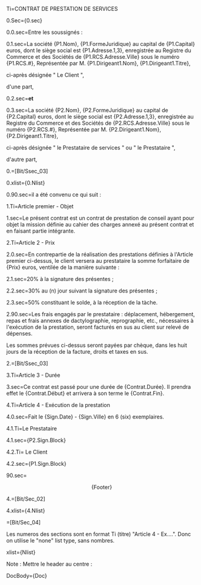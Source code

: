 Ti=CONTRAT DE PRESTATION DE SERVICES

0.Sec={0.sec}

0.0.sec=Entre les soussignés :

0.1.sec=La société {P1.Nom}, {P1.FormeJuridique} au capital de {P1.Capital} euros, dont le siège social est {P1.Adresse.1,3}, enregistrée au Registre du Commerce et des Sociétés de {P1.RCS.Adresse.Ville} sous le numéro {P1.RCS.#}, Représentée par M. {P1.Dirigeant1.Nom}, {P1.Dirigeant1.Titre},<p>ci-après désignée " Le Client ",<p> d'une part,

0.2.sec=<strong>et</strong>

0.3.sec=La société {P2.Nom}, {P2.FormeJuridique} au capital de {P2.Capital} euros, dont le siège social est {P2.Adresse.1,3}, enregistrée au Registre du Commerce et des Sociétés de {P2.RCS.Adresse.Ville} sous le numéro {P2.RCS.#}, Représentée par M. {P2.Dirigeant1.Nom}, {P2.Dirigeant1.Titre},<p>ci-après désignée " le Prestataire de services " ou " le Prestataire ",<p>d'autre part,

0.=[Bit/Ssec_03]

0.xlist={0.Nlist}

0.90.sec=il a été convenu ce qui suit :

1.Ti=Article premier - Objet

1.sec=Le présent contrat est un contrat de prestation de conseil ayant pour objet la mission définie au cahier des charges annexé au présent contrat et en faisant partie intégrante.

2.Ti=Article 2 - Prix

2.0.sec=En contrepartie de la réalisation des prestations définies à l'Article premier ci-dessus, le client versera au prestataire la somme forfaitaire de {Prix} euros, ventilée de la manière suivante :

2.1.sec=20% à la signature des présentes ;

2.2.sec=30% au (n) jour suivant la signature des présentes ;

2.3.sec=50% constituant le solde, à la réception de la tàche.

2.90.sec=Les frais engagés par le prestataire : déplacement, hébergement, repas et frais annexes de dactylographie, reprographie, etc., nécessaires à l'exécution de la prestation, seront facturés en sus au client sur relevé de dépenses.<p>Les sommes prévues ci-dessus seront payées par chèque, dans les huit jours de la réception de la facture, droits et taxes en sus.

2.=[Bit/Ssec_03]

3.Ti=Article 3 - Durée

3.sec=Ce contrat est passé pour une durée de {Contrat.Durée}. Il prendra effet le {Contrat.Début} et arrivera à son terme le {Contrat.Fin}.

4.Ti=Article 4 - Exécution de la prestation

4.0.sec=Fait le {Sign.Date} - {Sign.Ville} en 6 (six) exemplaires.

4.1.Ti=Le Prestataire

4.1.sec={P2.Sign.Block}
 
4.2.Ti= Le Client

4.2.sec={P1.Sign.Block}

90.sec=<center>{Footer}</center>

4.=[Bit/Sec_02]

4.xlist={4.Nlist}

=[Bit/Sec_04]

Les numeros des sections sont en format Ti (titre) "Article 4 - Ex....".  Donc on utilise le "none" list type, sans nombres.

xlist={Nlist}

Note : Mettre le header au centre :

DocBody={Doc}  
